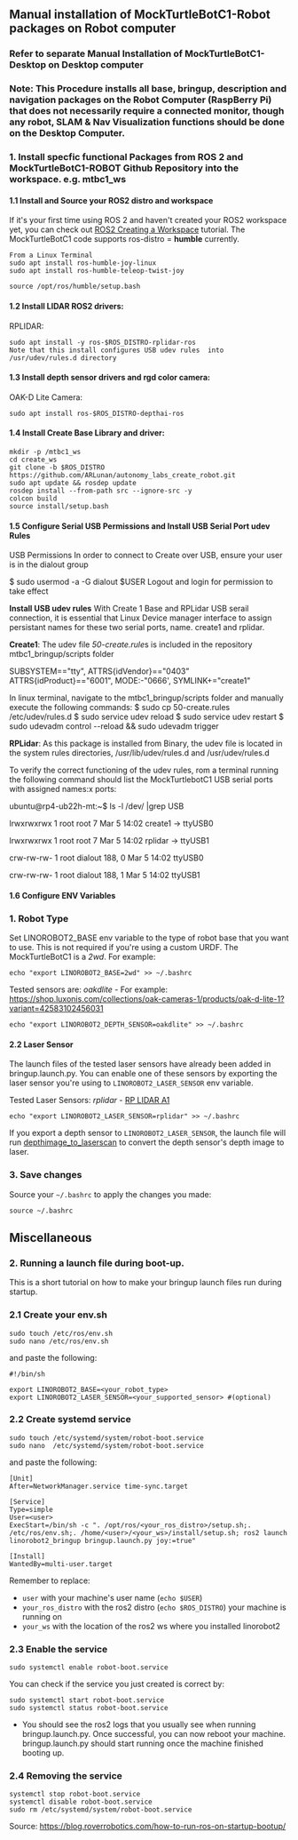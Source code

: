## Manual installation of MockTurtleBotC1-Robot packages on Robot computer
### Refer to separate Manual Installation of MockTurtleBotC1-Desktop on Desktop computer 

### Note: This Procedure installs all base, bringup, description and navigation packages   on the Robot Computer (RaspBerry Pi) that does not necessarily require a connected monitor, though any robot, SLAM & Nav Visualization functions should be done on the Desktop Computer.      

### 1. Install specfic functional Packages from ROS 2 and MockTurtleBotC1-ROBOT Github Repository into the workspace. e.g. mtbc1_ws

#### 1.1 Install and Source your ROS2 distro and workspace
If it's your first time using ROS 2 and haven't created your ROS2 workspace yet, you can check out 
[ROS2 Creating a Workspace](https://docs.ros.org/en/galactic/Tutorials/Workspace/Creating-A-Workspace.html) tutorial. 
The MockTurtleBotC1 code supports ros-distro  = **humble** currently.

    From a Linux Terminal
    sudo apt install ros-humble-joy-linux
    sudo apt install ros-humble-teleop-twist-joy 
    
    source /opt/ros/humble/setup.bash
    
#### 1.2 Install LIDAR ROS2 drivers:

RPLIDAR:

    sudo apt install -y ros-$ROS_DISTRO-rplidar-ros
    Note that this install configures USB udev rules  into /usr/udev/rules.d directory  
   
#### 1.3 Install depth sensor drivers and rgd color camera:

OAK-D Lite Camera:

    sudo apt install ros-$ROS_DISTRO-depthai-ros
    
#### 1.4 Install Create Base Library and driver:

    mkdir -p /mtbc1_ws
    cd create_ws
    git clone -b $ROS_DISTRO https://github.com/ARLunan/autonomy_labs_create_robot.git
    sudo apt update && rosdep update
    rosdep install --from-path src --ignore-src -y
    colcon build
    source install/setup.bash
   
#### 1.5 Configure Serial USB Permissions and Install USB Serial Port udev Rules

USB Permissions
In order to connect to Create over USB, ensure your user is in the dialout group

$ sudo usermod -a -G dialout $USER
Logout and login for permission to take effect

**Install USB udev rules**
With Create 1 Base and RPLidar USB serail connection, it is essential that Linux Device manager interface to assign persistant names for these two serial ports, name. create1 and rplidar.

**Create1**: The udev file *50-create.rule*s is included in the repository mtbc1_bringup/scripts folder 

SUBSYSTEM=="tty", ATTRS{idVendor}=="0403" ATTRS{idProduct}=="6001", MODE:-"0666', SYMLINK+="create1"

In linux terminal, navigate to the mtbc1_bringup/scripts folder and manually execute the following commands:
$ sudo cp 50-create.rules /etc/udev/rules.d
$ sudo service udev reload
$ sudo service udev restart
$ sudo udevadm control --reload && sudo udevadm trigger

**RPLidar**: As this package is installed from Binary, the udev file is located in the system rules directories, /usr/lib/udev/rules.d and /usr/udev/rules.d

To verify the correct functioning of the udev rules, rom a terminal running the following command should list the MockTurtlebotC1 USB serial ports with assigned names:x ports:

ubuntu@rp4-ub22h-mt:~$ ls -l /dev/ |grep USB

lrwxrwxrwx  1 root   root           7 Mar  5 14:02 create1 -> ttyUSB0

lrwxrwxrwx  1 root   root           7 Mar  5 14:02 rplidar -> ttyUSB1

crw-rw-rw-  1 root   dialout 188,   0 Mar  5 14:02 ttyUSB0

crw-rw-rw-  1 root   dialout 188,   1 Mar  5 14:02 ttyUSB1  


#### 1.6 Configure ENV Variables
### 1. Robot Type
Set LINOROBOT2_BASE env variable to the type of robot base that you want to use. This is not required if you're using a custom URDF. The MockTurtleBotC1 is a *2wd*. For example:

    echo "export LINOROBOT2_BASE=2wd" >> ~/.bashrc

Tested sensors are:
*oakdlite* - For example: https://shop.luxonis.com/collections/oak-cameras-1/products/oak-d-lite-1?variant=42583102456031

    echo "export LINOROBOT2_DEPTH_SENSOR=oakdlite" >> ~/.bashrc

#### 2.2 Laser Sensor
The launch files of the tested laser sensors have already been added in bringup.launch.py. You can enable one of these sensors by exporting the laser sensor you're using to `LINOROBOT2_LASER_SENSOR` env variable.

Tested Laser Sensors:
*rplidar* - [RP LIDAR A1](https://www.slamtec.com/en/Lidar/A1)

    echo "export LINOROBOT2_LASER_SENSOR=rplidar" >> ~/.bashrc
    
   If you export a depth sensor to `LINOROBOT2_LASER_SENSOR`, the launch file will run [depthimage_to_laserscan](https://github.com/ros-perception/depthimage_to_laserscan) to convert the depth sensor's depth image to laser.

### 3. Save changes
Source your `~/.bashrc` to apply the changes you made:

    source ~/.bashrc

## Miscellaneous

### 2. Running a launch file during boot-up.

This is a short tutorial on how to make your bringup launch files run during startup.

### 2.1 Create your env.sh

    sudo touch /etc/ros/env.sh
    sudo nano /etc/ros/env.sh 

and paste the following:

    #!/bin/sh

    export LINOROBOT2_BASE=<your_robot_type>
    export LINOROBOT2_LASER_SENSOR=<your_supported_sensor> #(optional)

### 2.2 Create systemd service

    sudo touch /etc/systemd/system/robot-boot.service
    sudo nano  /etc/systemd/system/robot-boot.service

and paste the following:

    [Unit]
    After=NetworkManager.service time-sync.target

    [Service]
    Type=simple
    User=<user>
    ExecStart=/bin/sh -c ". /opt/ros/<your_ros_distro>/setup.sh;. /etc/ros/env.sh;. /home/<user>/<your_ws>/install/setup.sh; ros2 launch linorobot2_bringup bringup.launch.py joy:=true"

    [Install]
    WantedBy=multi-user.target

Remember to replace:
- `user` with your machine's user name (`echo $USER`)
- `your_ros_distro` with the ros2 distro (`echo $ROS_DISTRO`) your machine is running on
- `your_ws` with the location of the ros2 ws where you installed linorobot2

### 2.3 Enable the service

    sudo systemctl enable robot-boot.service

You can check if the service you just created is correct by:

    sudo systemctl start robot-boot.service
    sudo systemctl status robot-boot.service

* You should see the ros2 logs that you usually see when running bringup.launch.py. Once successful, you can now reboot your machine. bringup.launch.py should start running once the machine finished booting up.

### 2.4 Removing the service

    systemctl stop robot-boot.service
    systemctl disable robot-boot.service
    sudo rm /etc/systemd/system/robot-boot.service


Source: https://blog.roverrobotics.com/how-to-run-ros-on-startup-bootup/
